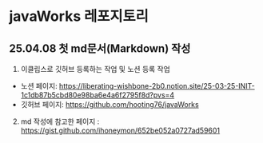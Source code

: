 # javaWorks 레포지토리


25.04.08 첫 md문서(Markdown) 작성
-------------

1. 이클립스로 깃허브 등록하는 작업 및 노션 등록 작업
 - 노션 페이지: <https://liberating-wishbone-2b0.notion.site/25-03-25-INIT-1c1db87b5cbd80e98ba6e4a6f2795f8d?pvs=4>
 - 깃허브 페이지: <https://github.com/hooting76/javaWorks>

2.  md 작성에 참고한 페이지 : <https://gist.github.com/ihoneymon/652be052a0727ad59601>
